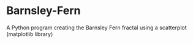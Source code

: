 # Barnsley-Fern
A Python program creating the Barnsley Fern fractal using a scatterplot (matplotlib library)
